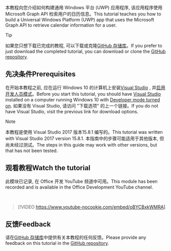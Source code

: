 <!-- markdownlint-disable MD002 MD041 -->

<span data-ttu-id="ab057-101">本教程向您介绍如何构建通用 Windows 平台 (UWP) 应用程序, 该应用程序使用 Microsoft Graph API 检索用户的日历信息。</span><span class="sxs-lookup"><span data-stu-id="ab057-101">This tutorial teaches you how to build a Universal Windows Platform (UWP) app that uses the Microsoft Graph API to retrieve calendar information for a user.</span></span>

> [!TIP]
> <span data-ttu-id="ab057-102">如果您只想下载已完成的教程, 可以下载或克隆[GitHub 存储库](https://github.com/microsoftgraph/msgraph-training-uwp)。</span><span class="sxs-lookup"><span data-stu-id="ab057-102">If you prefer to just download the completed tutorial, you can download or clone the [GitHub repository](https://github.com/microsoftgraph/msgraph-training-uwp).</span></span>

## <a name="prerequisites"></a><span data-ttu-id="ab057-103">先决条件</span><span class="sxs-lookup"><span data-stu-id="ab057-103">Prerequisites</span></span>

<span data-ttu-id="ab057-104">在开始本教程之前, 应在运行 Windows 10 的计算机上安装[Visual Studio](https://visualstudio.microsoft.com/vs/) , 并[启用开发人员模式](https://docs.microsoft.com/windows/uwp/get-started/enable-your-device-for-development)。</span><span class="sxs-lookup"><span data-stu-id="ab057-104">Before you start this tutorial, you should have [Visual Studio](https://visualstudio.microsoft.com/vs/) installed on a computer running Windows 10 with [Developer mode turned on](https://docs.microsoft.com/windows/uwp/get-started/enable-your-device-for-development).</span></span> <span data-ttu-id="ab057-105">如果没有 Visual Studio, 请访问 "下载选项" 的上一个链接。</span><span class="sxs-lookup"><span data-stu-id="ab057-105">If you do not have Visual Studio, visit the previous link for download options.</span></span>

> [!NOTE]
> <span data-ttu-id="ab057-106">本教程是使用 Visual Studio 2017 版本15.8.1 编写的。</span><span class="sxs-lookup"><span data-stu-id="ab057-106">This tutorial was written with Visual Studio 2017 version 15.8.1.</span></span> <span data-ttu-id="ab057-107">本指南中的步骤可能适用于其他版本, 但尚未经过测试。</span><span class="sxs-lookup"><span data-stu-id="ab057-107">The steps in this guide may work with other versions, but that has not been tested.</span></span>

## <a name="watch-the-tutorial"></a><span data-ttu-id="ab057-108">观看教程</span><span class="sxs-lookup"><span data-stu-id="ab057-108">Watch the tutorial</span></span>

<span data-ttu-id="ab057-109">此模块已记录, 在 Office 开发 YouTube 频道中可用。</span><span class="sxs-lookup"><span data-stu-id="ab057-109">This module has been recorded and is available in the Office Development YouTube channel.</span></span>

<!-- markdownlint-disable MD033 MD034 -->
<br/>

> [!VIDEO https://www.youtube-nocookie.com/embed/oBYCBxkWMRA]
<!-- markdownlint-enable MD033 MD034 -->

## <a name="feedback"></a><span data-ttu-id="ab057-110">反馈</span><span class="sxs-lookup"><span data-stu-id="ab057-110">Feedback</span></span>

<span data-ttu-id="ab057-111">请在[GitHub 存储库](https://github.com/microsoftgraph/msgraph-training-uwp)中提供有关本教程的任何反馈。</span><span class="sxs-lookup"><span data-stu-id="ab057-111">Please provide any feedback on this tutorial in the [GitHub repository](https://github.com/microsoftgraph/msgraph-training-uwp).</span></span>
